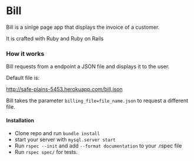 # Bill
Bill is a sinlge page app that displays the invoice of a customer.

It is crafted with Ruby and Ruby on Rails

### How it works
Bill requests from a endpoint a JSON file and displays it to the user.

Default file is:

[http://safe-plains-5453.herokuapp.com/bill.json
](http://safe-plains-5453.herokuapp.com/bill.json)

Bill takes the parameter `billing_file=file_name.json` to request a different file.

#### Installation
- Clone repo and run `bundle install`
- start your server with `mysql.server start`
- Run `rspec --init` and add `--format documentation` to your .rspec file
- Run `rspec spec/` for tests.
